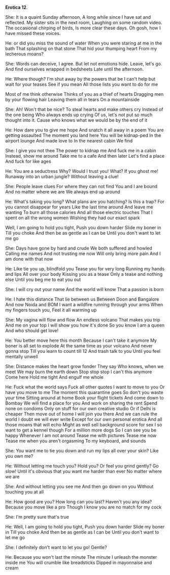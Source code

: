 **Erotica 12**.

She: It is a quaint Sunday afternoon, 
A long while since I have sat and reflected. 
My sister sits in the next room,
Laughing on some random video. 
The occasional chirping of birds,
Is more clear these days. 
Oh gosh, how I have missed these voices.

He: or did you miss the sound of water
When you were staring at me in the bath
That splashing on that stone
That hid your thumping heart
From my lecherous moans?

She: Words can deceive, 
I agree. 
But let not emotions hide. 
Leave, let's go. 
And find ourselves wrapped in bedsheets
Late until the afternoon.

He: Where though?
I'm shut away by the powers that be
I can't help but wait for your teases
See if you mean
All those lists you want to do for me

Most of me think otherwise
Thinks of you as a thief of hearts
Dragging men by your flowing hair
Leaving them all in tears
On a mountainside

She: Ah! Won't that be nice? 
To steal hearts and make others cry
Instead of the one being 
Who always ends up crying 
Of us, let's not put so much thought into it.
Cause who knows what we would be by the end of it

He: How dare you to give me hope 
And snatch it all away in a poem
You are getting assaulted
The moment you land here
You will be kidnap-ped 
In the airport lounge
And made love to 
In the nearest cabin 
We find

She: I give you not thee 
The power to kidnap me
And fuck me in a cabin
Instead, show me around 
Take me to a cafe 
And then later 
Let's find a place 
And fuck for like ages

He: You are a seductress
Why? Would I trust you!
What? If you ghost me!
Runaway into an urban jungle?
Without leaving a clue!

She: People leave clues 
For where they can not find
You and I are bound 
And no matter where we are 
We always end up around

He: What's taking you long?
What plans are you hatching?
Is this a trap?
For you cannot disappear for years
Like the last time around
And leave me wanting
To burn all those calories
And all those electric touches
That I spent on all the wrong women
Wishing they had our exact spark

Well, I am going to hold you tight, 
Push you down harder
Slide my boner in
Till you choke
And then be as gentle as I can be
Until you don't want to let me go

She: Days have gone by hard and crude 
We both suffered and howled 
Calling me names 
And not trusting me now
Will only bring more pain
And I am done with that now

He: Like tie you up, blindfold you
Tease you for very long
Running my hands and lips
All over your body
Kissing you as a tease
Only a tease and nothing else
Until you beg me to eat you out

She: I will cry out your name
And the world will know 
That a passion is born

He: I hate this distance 
That lie between us
Between Doon and Bangalore
And now Noida and BOM
I want a wildfire running through your arms
When my fingers touch you,
Feel it all warming up

She: My vagina will flow and flow 
An endless volcano 
That makes you trip 
And me on your top
I will show you how it's done
So you know
I am a queen 
And who should get love!

He: You better move here this month
Because I can't take it anymore
My boner is all set to explode
At the same time as your volcano
And never gonna stop
Till you learn to count till 12
And trash talk to you
Until you feel mentally unwell

She: Distance makes the heart grow fonder
They say
Who knows, when we meet 
We may burn the earth down
Stop stop stop
I can't this anymore 
Come here 
Hold me tight 
And engulf me whole

He: Fuck what the world says
Fuck all other quotes
I want to move to you
Or have you move to me
The moment this quarantine goes
So don't you waste your time
Sitting around at home
Book your flight tickets
And come down to Bombay
We will find a place for you
And work on sharing the rent
Spend none on condoms
Only on stuff for our own creative studio
Or if Delhi is cheaper
Then move out of home
I will join you there
And we can rule the world
I doubt we will ever write
Except for our own personal erotica
And all those moans that will echo
Might as well sell background score for sex 
I so want to get a kennel though
For a million more dogs
So I can see you be happy 
Whenever I am not around
Tease me with pictures
Tease me now
Tease me when you aren't orgasming
To my keyboard, and sounds

She: You want me to tie you down and run my lips all over your skin?
Like you own me? 

He: Without letting me touch you? 
Hold you? 
Or feel you grind gently? 
Go slow! 
Until it's obvious that you want me harder than ever 
No matter where we are

She: And without letting you see me
And then go down on you
Without touching you at all

He: How good are you?
How long can you last?
Haven't you any idea?
Because you move like a pro
Though I know you are no match for my cock

She: I'm pretty sure that's true

He: Well, I am going to hold you tight, 
Push you down harder
Slide my boner in
Till you choke
And then be as gentle as I can be
Until you don't want to let me go

She: I definitely don't want to let you go!
Gentle?

He: Because you won't last the minute
The minute I unleash the monster inside me
You will crumble like breadsticks
Dipped in mayonnaise and cream
